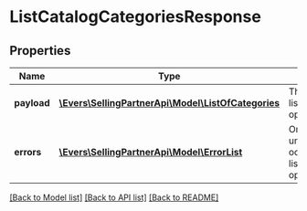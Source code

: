 # ListCatalogCategoriesResponse

## Properties
Name | Type | Description | Notes
------------ | ------------- | ------------- | -------------
**payload** | [**\Evers\SellingPartnerApi\Model\ListOfCategories**](ListOfCategories.md) | The payload for the listCatalogCategories operation. | [optional] 
**errors** | [**\Evers\SellingPartnerApi\Model\ErrorList**](ErrorList.md) | One or more unexpected errors occurred during the listCatalogCategories operation. | [optional] 

[[Back to Model list]](../README.md#documentation-for-models) [[Back to API list]](../README.md#documentation-for-api-endpoints) [[Back to README]](../README.md)



